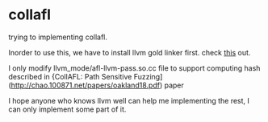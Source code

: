 # collafl
trying to implementing collafl.

Inorder to use this, we have to install llvm gold linker first. check [this](https://github.com/aflgo/oss-fuzz/blob/master/infra/base-images/base-clang/checkout_build_install_llvm.sh) out.

I only modify llvm_mode/afl-llvm-pass.so.cc file to support computing hash described in {CollAFL: Path Sensitive Fuzzing](http://chao.100871.net/papers/oakland18.pdf) paper

I hope anyone who knows llvm well can help me implementing the rest, I can only implement some part of it.